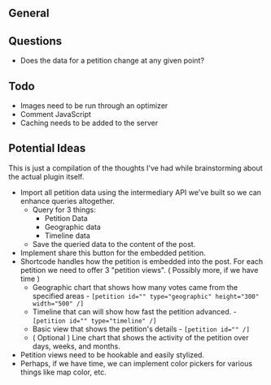 ## General

## Questions
* Does the data for a petition change at any given point?

## Todo
* Images need to be run through an optimizer
* Comment JavaScript
* Caching needs to be added to the server

## Potential Ideas
This is just a compilation of the thoughts I've had while brainstorming about the actual plugin itself.

* Import all petition data using the intermediary API we've built so we can enhance queries altogether.
	* Query for 3 things:
	    * Petition Data
	    * Geographic data
	    * Timeline data
	* Save the queried data to the content of the post.
* Implement share this button for the embedded petition.
* Shortcode handles how the petition is embedded into the post. For each petition we need to offer 3 "petition views". ( Possibly more, if we have time )
	* Geographic chart that shows how many votes came from the specified areas - `[petition id="" type="geographic" height="300" width="500" /]`
	* Timeline that can will show how fast the petition advanced. - `[petition id="" type="timeline" /]`
	* Basic view that shows the petition's details - `[petition id="" /]`
	* ( Optional ) Line chart that shows the activity of the petition over days, weeks, and months.
* Petition views need to be hookable and easily stylized.
* Perhaps, if we have time, we can implement color pickers for various things like map color, etc.
